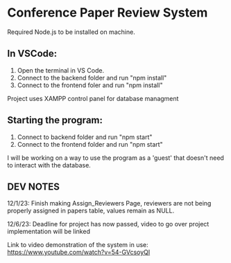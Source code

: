 # Conference Paper Review System

Required Node.js to be installed on machine.

## In VSCode:

1. Open the terminal in VS Code.
2. Connect to the backend folder and run "npm install"
3. Connect to the frontend foler and run "npm install"

Project uses XAMPP control panel for database managment

## Starting the program:

1. Connect to backend folder and run "npm start"
2. Connect to the frontend folder and run "npm start"

I will be working on a way to use the program as a 'guest' that doesn't need to interact with the database.

## DEV NOTES

12/1/23:
Finish making Assign_Reviewers Page, reviewers are not being properly assigned in papers table, values remain as NULL.

12/6/23:
Deadline for project has now passed, video to go over project implementation will be linked

Link to video demonstration of the system in use: https://www.youtube.com/watch?v=54-GVcsoyQI
